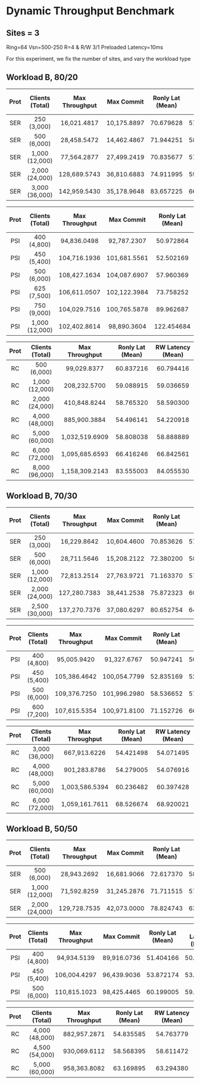 # Dynamic Throughput Benchmark

## Sites = 3

Ring=64
Vsn=500-250
R=4 & R/W 3/1
Preloaded
Latency=10ms

For this experiment, we fix the number of sites, and vary the workload type

## Workload B, 80/20

| Prot | Clients (Total) | Max Throughput | Max Commit  | Ronly Lat (Mean) | RW Latency (Mean) | Commit Ratio |
| :--: | :-------------: | :------------: | :---------: | :--------------: | :---------------: | :----------: |
| SER  |   250 (3,000)   |  16,021.4817   | 10,175.8897 |    70.679628     |     57.010680     |   0.634628   |
| SER  |   500 (6,000)   |  28,458.5472   | 14,462.4867 |    71.944251     |     58.049356     |   0.508022   |
| SER  | 1,000 (12,000)  |  77,564.2877   | 27,499.2419 |    70.835677     |     57.292449     |   0.361219   |
| SER  | 2,000 (24,000)  |  128,689.5743  | 36,810.6883 |    74.911995     |     59.945146     |   0.293788   |
| SER  | 3,000 (36,000)  |  142,959.5430  | 35,178.9648 |    83.657225     |     66.586600     |   0.243479   |

| Prot | Clients (Total) | Max Throughput |  Max Commit  | Ronly Lat (Mean) | RW Latency (Mean) | Commit Ratio |
| :--: | :-------------: | :------------: | :----------: | :--------------: | :---------------: | :----------: |
| PSI  |   400 (4,800)   |  94,836.0498   | 92,787.2307  |    50.972864     |     50.026211     |   0.973465   |
| PSI  |   450 (5,400)   |  104,716.1936  | 101,681.5561 |    52.502169     |     51.500849     |   0.969698   |
| PSI  |   500 (6,000)   |  108,427.1634  | 104,087.6907 |    57.960369     |     56.605054     |   0.975075   |
| PSI  |   625 (7,500)   |  106,611.0507  | 102,122.3984 |    73.758252     |     67.450730     |   0.978299   |
| PSI  |   750 (9,000)   |  104,029.7516  | 100,765.5878 |    89.962687     |     77.242231     |   0.978979   |
| PSI  | 1,000 (12,000)  |  102,402.8614  | 98,890.3604  |    122.454684    |     95.572011     |   0.978071   |

| Prot | Clients (Total) | Max Throughput | Ronly Lat (Mean) | RW Latency (Mean) |
| :--: | :-------------: | :------------: | :--------------: | :---------------: |
|  RC  |   500 (6,000)   |  99,029.8377   |    60.837216     |     60.794416     |
|  RC  | 1,000 (12,000)  |  208,232.5700  |    59.088915     |     59.036659     |
|  RC  | 2,000 (24,000)  |  410,848.8244  |    58.765320     |     58.590300     |
|  RC  | 4,000 (48,000)  |  885,900.3884  |    54.496141     |     54.220918     |
|  RC  | 5,000 (60,000)  | 1,032,519.6909 |    58.808038     |     58.888889     |
|  RC  | 6,000 (72,000)  | 1,095,685.6593 |    66.416246     |     66.842561     |
|  RC  | 8,000 (96,000)  | 1,158,309.2143 |    83.555003     |     84.055530     |

## Workload B, 70/30

| Prot | Clients (Total) | Max Throughput | Max Commit  | Ronly Lat (Mean) | RW Latency (Mean) | Commit Ratio |
| :--: | :-------------: | :------------: | :---------: | :--------------: | :---------------: | :----------: |
| SER  |   250 (3,000)   |  16,229.8642   | 10,604.4600 |    70.853626     |     57.135661     |   0.653873   |
| SER  |   500 (6,000)   |  28,711.5646   | 15,208.2122 |    72.380200     |     58.363390     |   0.530519   |
| SER  | 1,000 (12,000)  |  72,813.2514   | 27,763.9721 |    71.163370     |     57.525075     |   0.385697   |
| SER  | 2,000 (24,000)  |  127,280.7383  | 38,441.2538 |    75.872323     |     60.850069     |   0.303421   |
| SER  | 2,500 (30,000)  |  137,270.7376  | 37,080.6297 |    80.652754     |     64.891077     |   0.268953   |

| Prot | Clients (Total) | Max Throughput |  Max Commit  | Ronly Lat (Mean) | RW Latency (Mean) | Commit Ratio |
| :--: | :-------------: | :------------: | :----------: | :--------------: | :---------------: | :----------: |
| PSI  |   400 (4,800)   |  95,005.9420   | 91,327.6767  |    50.947241     |     50.076618     |   0.956436   |
| PSI  |   450 (5,400)   |  105,386.4642  | 100,054.7799 |    52.835169     |     52.168651     |   0.954384   |
| PSI  |   500 (6,000)   |  109,376.7250  | 101,996.2980 |    58.536652     |     57.452092     |   0.964186   |
| PSI  |   600 (7,200)   |  107,615.5354  | 100,971.8100 |    71.152726     |     66.344028     |   0.968255   |

| Prot | Clients (Total) | Max Throughput | Ronly Lat (Mean) | RW Latency (Mean) |
| :--: | :-------------: | :------------: | :--------------: | :---------------: |
|  RC  | 3,000 (36,000)  |  667,913.6226  |    54.421498     |     54.071495     |
|  RC  | 4,000 (48,000)  |  901,283.8786  |    54.279005     |     54.076916     |
|  RC  | 5,000 (60,000)  | 1,003,586.5394 |    60.236482     |     60.397428     |
|  RC  | 6,000 (72,000)  | 1,059,161.7611 |    68.526674     |     68.920021     |

## Workload B, 50/50

| Prot | Clients (Total) | Max Throughput | Max Commit  | Ronly Lat (Mean) | RW Latency (Mean) | Commit Ratio |
| :--: | :-------------: | :------------: | :---------: | :--------------: | :---------------: | :----------: |
| SER  |   500 (6,000)   |  28,943.2692   | 16,681.9066 |    72.617370     |     58.581985     |   0.575998   |
| SER  | 1,000 (12,000)  |  71,592.8259   | 31,245.2876 |    71.711515     |     57.965248     |   0.440109   |
| SER  | 2,000 (24,000)  |  129,728.7535  | 42,073.0000 |    78.824743     |     63.680238     |   0.329188   |

| Prot | Clients (Total) | Max Throughput | Max Commit  | Ronly Lat (Mean) | RW Latency (Mean) | Commit Ratio |
| :--: | :-------------: | :------------: | :---------: | :--------------: | :---------------: | :----------: |
| PSI  |   400 (4,800)   |  94,934.5139   | 89,916.0736 |    51.404166     |     50.841770     |   0.939012   |
| PSI  |   450 (5,400)   |  106,004.4297  | 96,439.9036 |    53.872174     |     53.481251     |   0.924956   |
| PSI  |   500 (6,000)   |  110,815.1023  | 98,425.4465 |    60.199005     |     59.115149     |   0.939445   |

| Prot | Clients (Total) | Max Throughput | Ronly Lat (Mean) | RW Latency (Mean) |
| :--: | :-------------: | :------------: | :--------------: | :---------------: |
|  RC  | 4,000 (48,000)  |  882,957.2871  |    54.835585     |     54.763779     |
|  RC  | 4,500 (54,000)  |  930,069.6112  |    58.568395     |     58.611472     |
|  RC  | 5,000 (60,000)  |  958,363.8082  |    63.169895     |     63.294380     |
